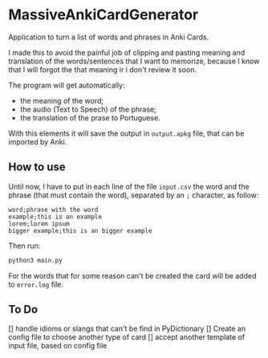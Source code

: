 # MassiveAnkiCardGenerator

Application to turn a list of words and phrases in Anki Cards.

I made this to avoid the painful job of clipping and pasting meaning and translation of the words/sentences that I want to memorize, because I know that I will forgot the that meaning ir i don't review it soon.

The program will get automatically:
- the meaning of the word;
- the audio (Text to Speech) of the phrase;  
- the translation of the prase to Portuguese.

With this elements it will save the output in `output.apkg` file, that can be imported by Anki.

## How to use

Until now, I have to put in each line of the file `input.csv` the word and the phrase (that must contain the word), separated by an `;` character, as follow:

```
word;phrase with the word
example;this is an example
lorem;lorem ipsum
bigger example;this is an bigger example
```

Then run:

``` bash
python3 main.py
```

For the words that for some reason can't be created the card will be added to `error.log` file.


## To Do

[] handle idioms or slangs that can't be find in PyDictionary
[] Create an config file to choose another type of card
[] accept another template of input file, based on config file
